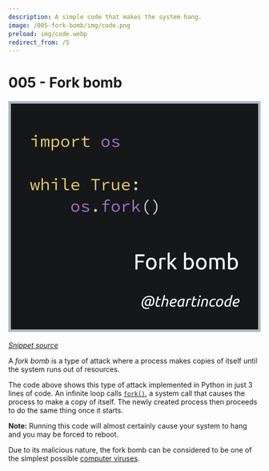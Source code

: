```yaml
---
description: A simple code that makes the system hang.
image: /005-fork-bomb/img/code.png
preload: img/code.webp
redirect_from: /5
---
```


# 005 - Fork bomb

<picture>
  <source srcset="img/code.webp" type="image/webp">
  <source srcset="img/code.png" type="image/png">
  <img src="img/code.png" alt="Code snippet of a fork bomb in Python">
</picture>

[*Snippet source*](https://en.wikipedia.org/wiki/Fork_bomb)

A *fork bomb* is a type of attack where a process makes copies of itself until
the system runs out of resources.

The code above shows this type of attack implemented in Python in just 3 lines
of code. An infinite loop calls [`fork()`](https://en.wikipedia.org/wiki/Fork_(system_call)),
a system call that causes the process to make a copy of itself. The newly
created process then proceeds to do the same thing once it starts.

**Note:** Running this code will almost certainly cause your system to hang and
you may be forced to reboot.

Due to its malicious nature, the fork bomb can be considered to be one of the
simplest possible [computer viruses](https://en.wikipedia.org/wiki/Computer_virus).
